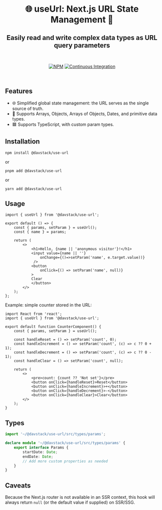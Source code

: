 <h1 align="center">
	🌐 useUrl: Next.js URL State Management 🔗
</h1>

<h2 align="center">
	Easily read and write complex data types as URL query parameters
</h2>

<br/>

<div align="center">

[![NPM](https://img.shields.io/npm/v/@davstack/use-url?color=red)](https://www.npmjs.com/package/@davstack/use-url)
[![Continuous Integration](https://github.com/DawidWraga/use-url/actions/workflows/publish.yml/badge.svg?branch=main)](https://github.com/DawidWraga/use-url/actions/workflows/publish.yml/)

</div>

<br/>

## Features

- 🌐 Simplified global state management: the URL serves as the single source of truth.
- 🔗 Supports Arrays, Objects, Arrays of Objects, Dates, and primitive data types.
- 🟦 Supports TypeScript, with custom param types.

## Installation

```shell
npm install @davstack/use-url
```

or

```shell
pnpm add @davstack/use-url
```

or

```shell
yarn add @davstack/use-url
```

## Usage

```tsx
import { useUrl } from '@davstack/use-url';

export default () => {
	const { params, setParam } = useUrl();
	const { name } = params;

	return (
		<>
			<h1>Hello, {name || 'anonymous visitor'}!</h1>
			<input value={name || ''}
				onChange={()=>setParam('name', e.target.value))}
			 />
			<button
				onClick={() => setParam('name', null)}
			>
			Clear
			</button>
		</>
	);
};
```

Example: simple counter stored in the URL:

```tsx
import React from 'react';
import { useUrl } from '@davstack/use-url';

export default function CounterComponent() {
	const { params, setParam } = useUrl();

	const handleReset = () => setParam('count', 0);
	const handleIncrement = () => setParam('count', (c) => c ?? 0 + 1);
	const handleDecrement = () => setParam('count', (c) => c ?? 0 - 1);
	const handleClear = () => setParam('count', null);

	return (
		<>
			<pre>count: {count ?? 'Not set'}</pre>
			<button onClick={handleReset}>Reset</button>
			<button onClick={handleIncrement}>+</button>
			<button onClick={handleDecrement}>-</button>
			<button onClick={handleClear}>Clear</button>
		</>
	);
}
```

## Types

```ts
import '~/@davstack/use-url/src/types/params';

declare module '~/@davstack/use-url/src/types/params' {
	export interface Params {
		startDate: Date;
		endDate: Date;
		// Add more custom properties as needed
	}
}
```

## Caveats

Because the Next.js router is not available in an SSR context, this
hook will always return `null` (or the default value if supplied) on SSR/SSG.
